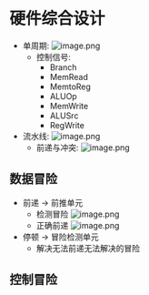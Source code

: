 # 硬件综合设计
- 单周期: ![image.png](https://jiunian-pic-1310185536.cos.ap-nanjing.myqcloud.com/picgo20231221224258.png)
	- 控制信号:
		- Branch
		- MemRead
		- MemtoReg
		- ALUOp
		- MemWrite
		- ALUSrc
		- RegWrite
- 流水线: ![image.png](https://jiunian-pic-1310185536.cos.ap-nanjing.myqcloud.com/picgo20231226175000.png)
	- 前递与冲突: ![image.png](https://jiunian-pic-1310185536.cos.ap-nanjing.myqcloud.com/picgo20231226175143.png)
## 数据冒险
- 前递 -> 前推单元
	- 检测冒险 ![image.png](https://jiunian-pic-1310185536.cos.ap-nanjing.myqcloud.com/picgo20231227223930.png)
	- 正确前递 ![image.png](https://jiunian-pic-1310185536.cos.ap-nanjing.myqcloud.com/picgo20231227224241.png)
- 停顿 -> 冒险检测单元
	- 解决无法前递无法解决的冒险

## 控制冒险
